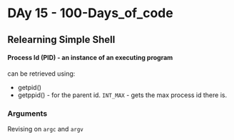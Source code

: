 # DAy 15 - 100-Days_of_code

## Relearning Simple Shell

#### Process Id (PID) - an instance of an executing program
can be retrieved using:
- getpid()
- getppid() - for the parent id.
`INT_MAX` - gets the max process id there is.

### Arguments
Revising on `argc` and `argv`
